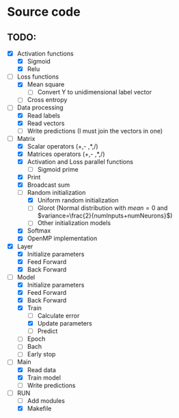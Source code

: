 # Source code

## TODO:

- [x] Activation functions
  - [x] Sigmoid
  - [x] Relu
- [ ] Loss functions
  - [x] Mean square
    - [ ] Convert Y to unidimensional label vector
  - [ ] Cross entropy
- [ ] Data processing
  - [x] Read labels
  - [x] Read vectors
  - [ ] Write predictions (I must join the vectors in one)
- [ ] Matrix
  - [x] Scalar operators (+,- ,*,/)
  - [x] Matrices operators (+,- ,*,/)
  - [x] Activation and Loss parallel functions
    - [ ] Sigmoid prime
  - [x] Print
  - [x] Broadcast sum
  - [ ] Random initialization
    - [x] Uniform random initialization
    - [ ] Glorot (Normal distribution with $mean=0$ and $variance=\frac{2}{numInputs+numNeurons}$)
    - [ ] Other initialization models
  - [x] Softmax
  - [x] OpenMP implementation
- [x] Layer
  - [x] Initialize parameters
  - [x] Feed Forward
  - [x] Back Forward
- [ ] Model
  - [x] Initialize parameters
  - [x] Feed Forward
  - [x] Back Forward
  - [x] Train
    - [ ] Calculate error
    - [x] Update parameters
    - [ ] Predict
  - [ ] Epoch
  - [ ] Bach
  - [ ] Early stop
- [ ] Main
  - [x] Read data
  - [x] Train model
  - [ ] Write predictions
- [ ] RUN
  - [ ] Add modules
  - [x] Makefile
